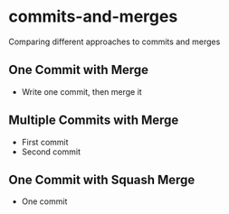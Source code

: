 # commits-and-merges
Comparing different approaches to commits and merges

## One Commit with Merge
- Write one commit, then merge it

## Multiple Commits with Merge
- First commit
- Second commit

## One Commit with Squash Merge
- One commit
